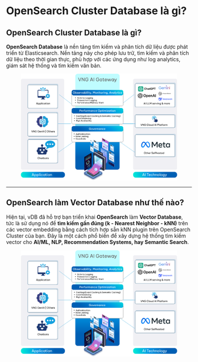 # OpenSearch Cluster Database là gì?

## **OpenSearch Cluster Database là gì?**

**OpenSearch Database** là nền tảng tìm kiếm và phân tích dữ liệu được phát triển từ Elasticsearch. Nền tảng này cho phép lưu trữ, tìm kiếm và phân tích dữ liệu theo thời gian thực, phù hợp với các ứng dụng như log analytics, giám sát hệ thống và tìm kiếm văn bản.

<figure><img src="../../.gitbook/assets/image (1) (1) (1).png" alt=""><figcaption></figcaption></figure>

***

## OpenSearch làm Vector Database như thế nào?

Hiện tại, vDB đã hỗ trợ bạn triển khai **OpenSearch** làm **Vector Database**, tức là sử dụng nó để **tìm kiếm gần đúng (k - Nearest Neighbor - kNN)** trên các vector embedding bằng cách tích hợp sẵn kNN plugin trên OpenSearch Cluster của bạn. Đây là một cách phổ biến để xây dựng hệ thống tìm kiếm vector cho **AI/ML, NLP, Recommendation Systems, hay Semantic Search**.

<figure><img src="../../.gitbook/assets/image (1) (1) (1) (1).png" alt=""><figcaption></figcaption></figure>
